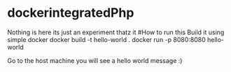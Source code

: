 # dockerintegratedPhp
Nothing is here its just an experiment thatz it
#How to run this
Build it using simple docker
docker build -t hello-world .
docker run -p 8080:8080 hello-world

Go to the host machine you will see a hello world message :)
